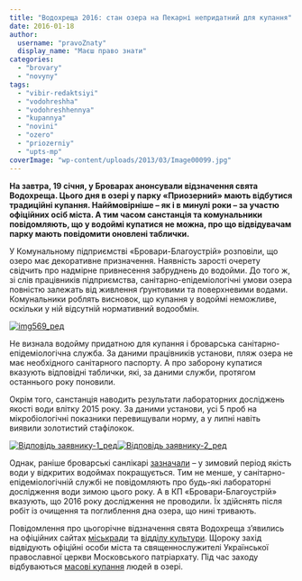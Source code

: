 ```yaml
---
title: "Водохреща 2016: стан озера на Пекарні непридатний для купання"
date: 2016-01-18
author: 
  username: "pravoZnaty"
  display_name: "Маєш право знати"
categories: 
  - "brovary"
  - "novyny"
tags: 
  - "vibir-redaktsiyi"
  - "vodohreshha"
  - "vodohreshhennya"
  - "kupannya"
  - "novini"
  - "ozero"
  - "priozerniy"
  - "upts-mp"
coverImage: "wp-content/uploads/2013/03/Image00099.jpg"
---
```


**На завтра, 19 січня, у Броварах анонсували відзначення свята Водохреща. Цього дня в озері у парку «Приозерний» мають відбутися традиційні купання. Найймовірніше – як і в минулі роки – за участю офіційних осіб міста. А тим часом санстанція та комунальники повідомляють, що у водоймі купатися не можна, про що відвідувачам парку мають повідомити оновлені таблички.**

У Комунальному підприємстві «Бровари-Благоустрій» розповіли, що озеро має декоративне призначення. Наявність зарості очерету свідчить про надмірне привнесення забруднень до водойми. До того ж, зі слів працівників підприємства, санітарно-епідеміологічні умови озера повністю залежать від живлення ґрунтовими та поверхневими водами. Комунальники роблять висновок, що купання у водоймі неможливе, оскільки у ній відсутній нормативний водообмін.

[![img569_ред](https://mpz.brovary.org/wp-content/uploads/2016/01/img569_red.jpg)](https://mpz.brovary.org/wp-content/uploads/2016/01/img569_red.jpg)

Не визнала водойму придатною для купання і броварська санітарно-епідеміологічна служба. За даними працівників установи, пляж озера не має необхідного санітарного паспорту. А про заборону купатися вказують відповідні таблички, які, за даними служби, протягом останнього року поновили.

Окрім того, санстанція наводить результати лабораторних досліджень якості води влітку 2015 року. За даними установи, усі 5 проб на мікробіологічні показники перевищували норму, а у липні навіть виявили золотистий стафілокок.

 [![Вiдповiдь заявнику-1_ред](https://mpz.brovary.org/wp-content/uploads/2016/01/Vidpovid-zayavnyku-1_red.jpeg)](https://mpz.brovary.org/wp-content/uploads/2016/01/Vidpovid-zayavnyku-1_red.jpeg)[![Вiдповiдь заявнику-2_ред](https://mpz.brovary.org/wp-content/uploads/2016/01/Vidpovid-zayavnyku-2_red.jpeg)](https://mpz.brovary.org/wp-content/uploads/2016/01/Vidpovid-zayavnyku-2_red.jpeg)

Однак, раніше броварські санлікарі [зазначали](https://mpz.brovary.org/chi-bezpechno-kupatisya-u-ozeri-v-parku-priozerniy/) – у зимовий період якість води у відкритих водоймах покращується. Тим не менше, у санітарно-епідеміологічній службі не повідомляють про будь-які лабораторні дослідження води зимою цього року. А в КП «Бровари-Благоустрій» вказують, що 2016 року дослідження не проводили. Їх здійснять після робіт із очищення та поглиблення дна озера, що нині тривають.

Повідомлення про цьогорічне відзначення свята Водохреща з’явились на офіційних сайтах [міськради](https://mpz.brovary.org/anons-miskrada-publikuye-rozklad-rizdvyanyh-zahodiv-u-brovarah/) та [відділу культури](http://www.kulturabr.kiev.ua/content/vodohreshcha-osvyachennya-ozera-u-parku-pryozernyy). Щороку захід відвідують офіційні особи міста та священнослужителі Української православної церкви Московського патріархату. Під час заходу відбуваються [масові купання](https://mpz.brovary.org/navishho-vlada-narazhaye-lyudey-na-nebezpeku/) людей в озері.
